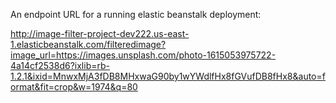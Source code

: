 An endpoint URL for a running elastic beanstalk deployment:

http://image-filter-project-dev222.us-east-1.elasticbeanstalk.com/filteredimage?image_url=https://images.unsplash.com/photo-1615053975722-4a14cf2538d6?ixlib=rb-1.2.1&ixid=MnwxMjA3fDB8MHxwaG90by1wYWdlfHx8fGVufDB8fHx8&auto=format&fit=crop&w=1974&q=80
